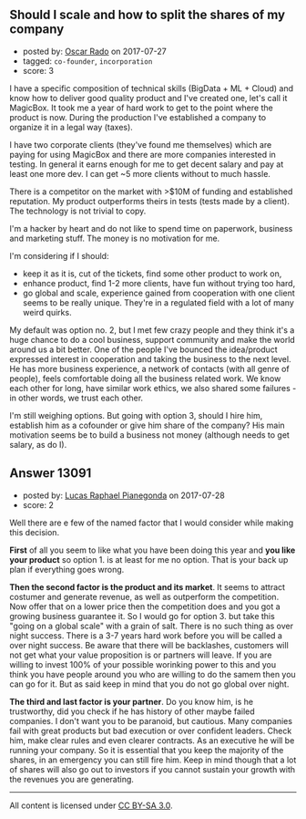 ## Should I scale and how to split the shares of my company

- posted by: [Oscar Rado](https://stackexchange.com/users/11427995/oscar-rado) on 2017-07-27
- tagged: `co-founder`, `incorporation`
- score: 3

I have a specific composition of technical skills (BigData + ML + Cloud) and know how to deliver good quality product and I've created one, let's call it MagicBox. It took me a year of hard work to get to the point where the product is now. During the production I've established a company to organize it in a legal way (taxes).

I have two corporate clients (they've found me themselves) which are paying for using MagicBox and there are more companies interested in testing. In general it earns enough for me to get decent salary and pay at least one more dev. I can get ~5 more clients without to much hassle.

There is a competitor on the market with >$10M of funding and established reputation. My product outperforms theirs in tests (tests made by a client). The technology is not trivial to copy.

I'm a hacker by heart and do not like to spend time on paperwork, business and marketing stuff. The money is no motivation for me.

I'm considering if I should:

 - keep it as it is, cut of the tickets, find some other product to work on,
 - enhance product, find 1-2 more clients, have fun without trying too hard,
 - go global and scale, experience gained from cooperation with one client seems to be really unique. They're in a regulated field with a lot of many weird quirks.

My default was option no. 2, but I met few crazy people and they think it's a huge chance to do a cool business, support community and make the world around us a bit better. One of the people I've bounced the idea/product expressed interest in cooperation and taking the business to the next level. He has more business experience, a network of contacts (with all genre of people), feels comfortable doing all the business related work.  We know each other for long, have similar work ethics, we also shared some failures - in other words, we trust each other. 

I'm still weighing options. But going with option 3, should I hire him, establish him as a cofounder or give him share of the company? His main motivation seems be to build a business not money (although needs to get salary, as do I).


## Answer 13091

- posted by: [Lucas Raphael Pianegonda](https://stackexchange.com/users/10909545/lucas-raphael-pianegonda) on 2017-07-28
- score: 2

 Well there are e few of the named factor that I would consider while making this decision. 

**First** of all you seem to like what you have been doing this year and **you like your product** so option 1. is at least for me no option. That is your back up plan if everything goes wrong.

**Then the second factor is the product and its market**. It seems to attract costumer and generate revenue, as well as outperform the competition. Now offer that on a lower price then the competition does and you got a growing business guarantee it. So I would go for option 3. but take this "going on a global scale" with a grain of salt. There is no such thing as over night success. There is a 3-7 years hard work before you will be called a over night success. Be aware that there will be backlashes, customers will not get what your value proposition is or partners will leave. If you are willing to invest 100% of your possible worinking power to this and you think you have people around you who are willing to do the samem then you can go for it. But as said keep in mind that you do not go global over night.
 
**The third and last factor is your partner**. Do you know him, is he trustworthy, did you check if he has history of other maybe failed companies. I don't want you to be paranoid, but cautious. Many companies fail with great products but bad execution or over confident leaders. Check him, make clear rules and even clearer contracts. As an executive he will be running your company. So it is essential that you keep the majority of the shares, in an emergency you can still fire him. Keep in mind though that a lot of shares will also go out to investors if you cannot sustain your growth with the revenues you are generating.



---

All content is licensed under [CC BY-SA 3.0](https://creativecommons.org/licenses/by-sa/3.0/).
